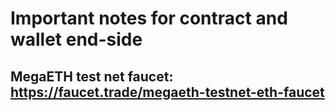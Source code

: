 # Important notes for contract and wallet end-side 

## MegaETH test net faucet: https://faucet.trade/megaeth-testnet-eth-faucet
